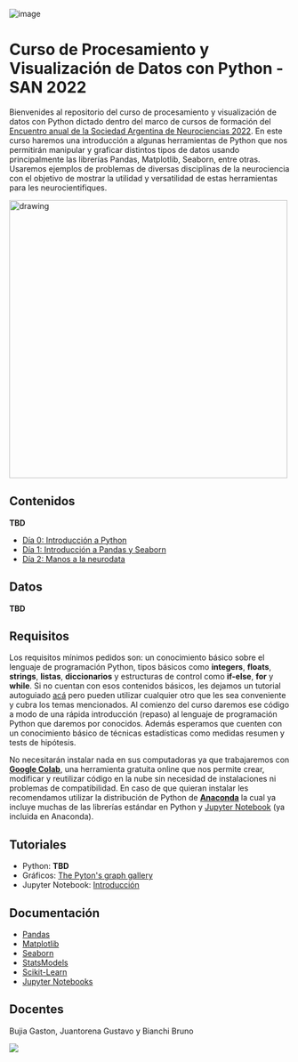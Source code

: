 ![image](https://user-images.githubusercontent.com/23127315/192603622-464afd75-0267-48d0-8534-30ae80aca7fb.png)

# Curso de Procesamiento y Visualización de Datos con Python - SAN 2022

Bienvenides al repositorio del curso de procesamiento y visualización de datos con Python dictado dentro del marco de cursos de formación del [Encuentro anual de la Sociedad Argentina de Neurociencias 2022](https://san2022.saneurociencias.org.ar/). En este curso haremos una introducción a algunas herramientas de Python que nos permitirán manipular y graficar distintos tipos de datos usando principalmente las librerías Pandas, Matplotlib, Seaborn, entre otras. Usaremos ejemplos de problemas de diversas disciplinas de la neurociencia con el objetivo de mostrar la utilidad y versatilidad de estas herramientas para les neurocientifiques.

<a href='https://www.python-graph-gallery.com/' target="_blank">
<img src="https://user-images.githubusercontent.com/23127315/192617710-9c4ff3fa-aaa6-4894-96e7-017dba717f54.png" alt="drawing" width="500"/>
</a>

## Contenidos

**TBD**
- [Día 0: Introducción a Python]()
- [Día 1: Introducción a Pandas y Seaborn]()
- [Día 2: Manos a la neurodata]()

## Datos

**TBD**

## Requisitos

Los requisitos mínimos pedidos son: un conocimiento básico sobre el lenguaje de programación Python, tipos básicos como **integers**, **floats**, **strings**, **listas**, **diccionarios** y estructuras de control como **if-else**, **for** y **while**. Si no cuentan con esos contenidos básicos, les dejamos un tutorial autoguiado [acá](https://colab.research.google.com/drive/1eIbx_EG5-EHXKZuYvGZvu0PIeB6Pup2_#scrollTo=yDF6xCno802X) pero pueden utilizar cualquier otro que les sea conveniente y cubra los temas mencionados. Al comienzo del curso daremos ese código a modo de una rápida introducción (repaso) al lenguaje de programación Python que daremos por conocidos. Además esperamos que cuenten con un conocimiento básico de técnicas estadísticas como medidas resumen y tests de hipótesis.

No necesitarán instalar nada en sus computadoras ya que trabajaremos con [**Google Colab**](https://colab.research.google.com/), una herramienta gratuita online que nos permite crear, modificar y reutilizar código en la nube sin necesidad de instalaciones ni problemas de compatibilidad. En caso de que quieran instalar les recomendamos utilizar la distribución de Python de [**Anaconda**](https://www.anaconda.com/products/distribution) la cual ya incluye muchas de las librerías estándar en Python y [Jupyter Notebook](https://jupyter.org/) (ya incluida en Anaconda).

## Tutoriales

- Python: **TBD**
- Gráficos: [The Pyton's graph gallery](https://www.python-graph-gallery.com/)
- Jupyter Notebook: [Introducción](https://jupyter.org/try-jupyter/retro/notebooks/?path=notebooks/Intro.ipynb#:~:text=Jupyter%20Notebooks%20are%20a%20community,and%20interact%20with%20Jupyter%20Notebooks.)

## Documentación

- [Pandas](https://pandas.pydata.org/docs/index.html)
- [Matplotlib](https://matplotlib.org/stable/users/index.html)
- [Seaborn](https://seaborn.pydata.org/)
- [StatsModels](https://www.statsmodels.org/dev/api.html)
- [Scikit-Learn](https://scikit-learn.org/stable/user_guide.html)
- [Jupyter Notebooks](https://jupyter-notebook.readthedocs.io/en/stable/)

## Docentes

Bujia Gaston, Juantorena Gustavo y Bianchi Bruno

<a href="https://github.com/gastonbujia/curso-visualizacion-datos-SAN-2022/graphs/contributors">
  <img src="https://contrib.rocks/image?repo=gastonbujia/curso-visualizacion-datos-SAN-2022" />
</a>
